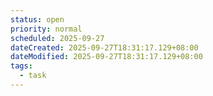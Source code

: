 ```yaml
---
status: open
priority: normal
scheduled: 2025-09-27
dateCreated: 2025-09-27T18:31:17.129+08:00
dateModified: 2025-09-27T18:31:17.129+08:00
tags:
  - task
---
```


